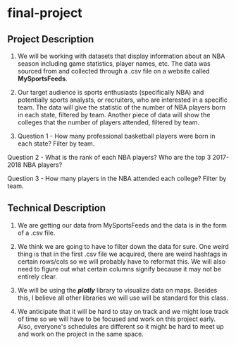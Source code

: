 # final-project

## Project Description

1. We will be working with datasets that display information about an NBA season including game statistics, player names, etc. The data was sourced from and collected through a .csv file on a website called **MySportsFeeds**.

2. Our target audience is sports enthusiasts (specifically NBA) and potentially sports analysts, or recruiters, who are interested in a specific team. The data will give the statistic of the number of NBA players born in each state, filtered by team. Another piece of data will show the colleges that the number of players attended, filtered by team.

3. Question 1 - How many professional basketball players were born in each state? Filter by team.

Question 2 - What is the rank of each NBA players? Who are the top 3 2017-2018 NBA players?

Question 3 - How many players in the NBA attended each college? Filter by team.

## Technical Description

1. We are getting our data from MySportsFeeds and the data is in the form of a .csv file.

2. We think we are going to have to filter down the data for sure. One weird thing is that in the first .csv file we acquired, there are weird hashtags in certain rows/cols so we will probably have to reformat this. We will also need to figure out what certain columns signify because it may not be entirely clear.

3. We will be using the **_plotly_** library to visualize data on maps. Besides this, I believe all other libraries we will use will be standard for this class.

4. We anticipate that it will be hard to stay on track and we might lose track of time so we will have to be focused and work on this project early. Also, everyone's schedules are different so it might be hard to meet up and work on the project in the same space.
